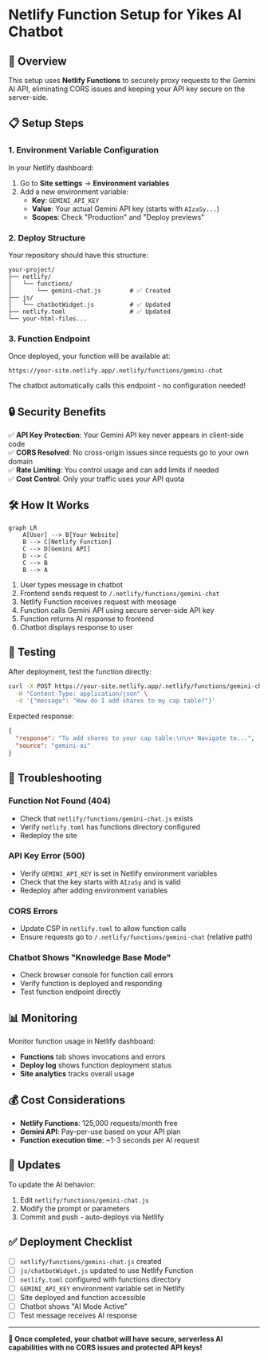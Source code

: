 # Netlify Function Setup for Yikes AI Chatbot

## 🚀 Overview

This setup uses **Netlify Functions** to securely proxy requests to the Gemini AI API, eliminating CORS issues and keeping your API key secure on the server-side.

## 📋 Setup Steps

### 1. Environment Variable Configuration

In your Netlify dashboard:

1. Go to **Site settings** → **Environment variables**
2. Add a new environment variable:
   - **Key**: `GEMINI_API_KEY`
   - **Value**: Your actual Gemini API key (starts with `AIzaSy...`)
   - **Scopes**: Check "Production" and "Deploy previews"

### 2. Deploy Structure

Your repository should have this structure:
```
your-project/
├── netlify/
│   └── functions/
│       └── gemini-chat.js        # ✅ Created
├── js/
│   └── chatbotWidget.js          # ✅ Updated
├── netlify.toml                  # ✅ Updated
└── your-html-files...
```

### 3. Function Endpoint

Once deployed, your function will be available at:
```
https://your-site.netlify.app/.netlify/functions/gemini-chat
```

The chatbot automatically calls this endpoint - no configuration needed!

## 🔒 Security Benefits

✅ **API Key Protection**: Your Gemini API key never appears in client-side code  
✅ **CORS Resolved**: No cross-origin issues since requests go to your own domain  
✅ **Rate Limiting**: You control usage and can add limits if needed  
✅ **Cost Control**: Only your traffic uses your API quota  

## 🛠️ How It Works

```mermaid
graph LR
    A[User] --> B[Your Website]
    B --> C[Netlify Function]
    C --> D[Gemini API]
    D --> C
    C --> B
    B --> A
```

1. User types message in chatbot
2. Frontend sends request to `/.netlify/functions/gemini-chat`
3. Netlify Function receives request with message
4. Function calls Gemini API using secure server-side API key
5. Function returns AI response to frontend
6. Chatbot displays response to user

## 🧪 Testing

After deployment, test the function directly:

```bash
curl -X POST https://your-site.netlify.app/.netlify/functions/gemini-chat \
  -H "Content-Type: application/json" \
  -d '{"message": "How do I add shares to my cap table?"}'
```

Expected response:
```json
{
  "response": "To add shares to your cap table:\n\n• Navigate to...",
  "source": "gemini-ai"
}
```

## 🚨 Troubleshooting

### Function Not Found (404)
- Check that `netlify/functions/gemini-chat.js` exists
- Verify `netlify.toml` has functions directory configured
- Redeploy the site

### API Key Error (500)
- Verify `GEMINI_API_KEY` is set in Netlify environment variables
- Check that the key starts with `AIzaSy` and is valid
- Redeploy after adding environment variables

### CORS Errors
- Update CSP in `netlify.toml` to allow function calls
- Ensure requests go to `/.netlify/functions/gemini-chat` (relative path)

### Chatbot Shows "Knowledge Base Mode"
- Check browser console for function call errors
- Verify function is deployed and responding
- Test function endpoint directly

## 📊 Monitoring

Monitor function usage in Netlify dashboard:
- **Functions** tab shows invocations and errors
- **Deploy log** shows function deployment status
- **Site analytics** tracks overall usage

## 💰 Cost Considerations

- **Netlify Functions**: 125,000 requests/month free
- **Gemini API**: Pay-per-use based on your API plan
- **Function execution time**: ~1-3 seconds per AI request

## 🔄 Updates

To update the AI behavior:
1. Edit `netlify/functions/gemini-chat.js`
2. Modify the prompt or parameters
3. Commit and push - auto-deploys via Netlify

## ✅ Deployment Checklist

- [ ] `netlify/functions/gemini-chat.js` created
- [ ] `js/chatbotWidget.js` updated to use Netlify Function
- [ ] `netlify.toml` configured with functions directory
- [ ] `GEMINI_API_KEY` environment variable set in Netlify
- [ ] Site deployed and function accessible
- [ ] Chatbot shows "AI Mode Active"
- [ ] Test message receives AI response

---

**🎉 Once completed, your chatbot will have secure, serverless AI capabilities with no CORS issues and protected API keys!** 